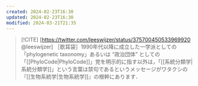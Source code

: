 ```yaml
---
created: 2024-02-23T16:30
updated: 2024-02-23T16:30
modified: 2024-03-21T21:35
---
```


> [!CITE] [https://twitter.com/leeswijzer/status/375700450533969920 @leeswijzer]
> ［欹耳袋］1990年代以降に成立した一学派としての「phylogenetic taxonomy」あるいは “政治団体” としての「[[PhyloCode|PhyloCode]]」党を明示的に指す以外は，「[[系統分類学|系統分類学]]」という言葉は禁句であるというメッセージがワタクシの『[[生物系統学|生物系統学]]』の根幹にあります．
